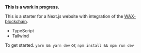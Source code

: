 **This is a work in progress.**

This is a starter for a Next.js website with integration of the [WAX-blockchain](https://on.wax.io/wax-io/).

* TypeScript
* Tailwind
  
To get started.
`yarn && yarn dev` or, `npm install && npm run dev`
